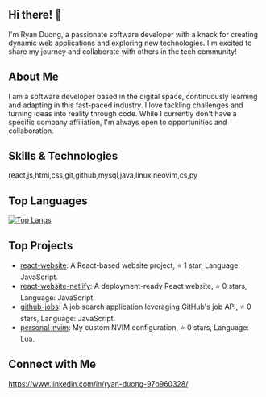## Hi there! 👋

I'm Ryan Duong, a passionate software developer with a knack for creating dynamic web applications and exploring new technologies. I'm excited to share my journey and collaborate with others in the tech community!

## About Me

I am a software developer based in the digital space, continuously learning and adapting in this fast-paced industry. I love tackling challenges and turning ideas into reality through code. While I currently don't have a specific company affiliation, I'm always open to opportunities and collaboration.

## Skills & Technologies

react,js,html,css,git,github,mysql,java,linux,neovim,cs,py

## Top Languages

[![Top Langs](https://github-readme-stats.vercel.app/api/top-langs/?username=RyanDuong0)](https://github.com/anuraghazra/github-readme-stats)

## Top Projects

- [react-website](https://github.com/RyanDuong0/react-website): A React-based website project, ⭐️ 1 star, Language: JavaScript.
- [react-website-netlify](https://github.com/RyanDuong0/react-website-netlify): A deployment-ready React website, ⭐️ 0 stars, Language: JavaScript.
- [github-jobs](https://github.com/RyanDuong0/github-jobs): A job search application leveraging GitHub's job API, ⭐️ 0 stars, Language: JavaScript.
- [personal-nvim](https://github.com/RyanDuong0/personal-nvim): My custom NVIM configuration, ⭐️ 0 stars, Language: Lua.

## Connect with Me

https://www.linkedin.com/in/ryan-duong-97b960328/
